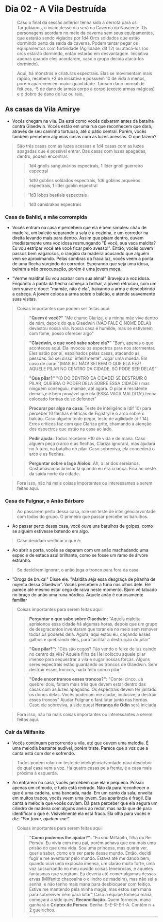 # Dia 02 - A Vila Destruída

> Caso o final da sessão anterior tenha sido a derrota para os Targokianos, o início desse dia será na Caverna do Nascente. Os personagens acordam no meio da caverna sem seus equipamentos, que estarão sendo vigiados por 1d4 Orcs soldados que estão dormindo perto da saída da caverna. Podem tentar pegar os equipamentos com furtividade (Agilidade, dif 12) ou atacá-los (os orcs estarão dormindo, então estarão em desvantagem. Iniciativa apenas quando eles acordarem, caso o grupo decida atacá-los dormindo).

> Aqui, há monstros e criaturas espectrais. Elas se movimentam mais rápido, recebem +2 de iniciativa e possuem 10 de vida a menos, porém aparecem em maior quantidade. Tomam dano normal de feitiços, -5 de dano de armas corpo a corpo (exceto armas mágicas) e o dobro de dano de luz ou raio.

## As casas da Vila Amirye

- Vocês chegam na vila. Ela está como vocês deixaram antes da batalha contra Glaedwin. Vocês estão em uma rua que reconhecem que dará, através de seu caminho tortuoso, até o pátio central. Porém, vocês também percebem algumas casas com as luzes acessas. O que fazem?

> São três casas com as luzes acessas e 1d4 casas com as luzes apagadas que é possível entrar. Das casas com luzes apagadas, dentro, podem encontrar:
>
> > 1d4 gnolls sanguinários espectrais, 1 líder gnoll guerreiro espectral
>
> > 1d10 goblins soldados espectrais, 1d6 goblins arqueiros espectrais, 1 líder goblin espectral
>
> > 1d3 lobos bestiais espectrais
>
> > 1d3 canidrakos espectrais

### Casa de Bahild, a mãe corrompida

- Vocês entram na casa e percebem que ela é bem simples: chão de madeira, um balcão separando a sala e a cozinha, e um corredor na direita levando mais para dentro. Assim que pisam dentro, ouvem imediatamente uma voz idosa resmungando "É você, sua vaca maldita? Eu vou estripar você até você ficar pelo avesso!". Então, vocês ouvem passos bem vagarosos, o rangido da madeira acusando que alguém vem se aproximando. Pelas sombras da fraca luz, vocês veem a ponta de uma flecha surgindo do corredor. Esperando que seja uma idosa, beiram a não preocupação, porém é uma jovem moça.

- "Verme maldita! Eu vou acabar com sua alma!" Bravejou a voz idosa. Enquanto a ponta da flecha começa a brilhar, a jovem retrucou, com um tom suave e doce: "mamãe, não é ela", baixando a arma e descobrindo a cabeça. A jovem coloca a arma sobre o balcão, e atende suavemente suas visitas.

> Coisas importantes que podem ser feitas aqui:
>
> > **"Quem é você?"** "Me chamo Clariza, e a minha mãe vive dentro de mim, depois do que Glaedwin (NÃO FALE O NOME DELA!) devastou nossa vila. Nossa casa é humilde, mas se estiverem com fome, posso oferecer algo"
>
> > **"Glaedwin, o que você sabe sobre ela?"** "Bom, apenas o que aconteceu aqui. Ela invocou os espectros para nos atormentar. Eles estão por aí, espalhados pelas casas, atacando as pessoas. Só sei disso, infelizmente" Jogar uma moeda. Em caso de cara: "(MAS EU NÃO! SEI BEM O QUE ELA FEZ! AQUELE PILAR NO CENTRO DA CIDADE, SÓ PODE SER DELA!)"
>
> > **"Que pilar?"** "(O DO CENTRO DA CIDADE! SE DESTRUIR O PILAR, QUEBRA O PODER DELA SOBRE ESSA CIDADE!) mas ninguém conseguiu, mamãe, até agora. O pilar é resistente demais,e é bem provável que ela (ESSA VACA MALDITA!) tenha colocado formas de se defender"
>
> > **Procurar por algo na casa:** Teste de inteligência (dif 10) para perceber 10 flechas elétricas de Eigistryl e o arco sobre o balcão. Caso alguém tente pegar, teste de agilidade (dif 14). Erros críticos faz com que Clariza grite, chamando a atenção dos espectros que estão na casa ao lado.
>
> > **Pedir ajuda:** Todos recebem +10 de vida e de mana. Caso alguém peça o arco e as flechas, Clariza ignorará, mas ajudará no futuro, na batalha do pilar. Caso sobreviva, ela concederá o arco e as flechas.
>
> > **Perguntar sobre o lago Aiolos:** Ah, o lar dos sereianos. Costumávamos brincar lá quando eu era criança. Fica ao oeste da saída norte da cidade.

> Fora isso, não há mais coisas importantes ou interessantes a serem feitas aqui.

### Casa de Fulgnar, o Anão Bárbaro

> Ao passarem perto dessa casa, role um teste de inteligência/vontade com todos do grupo. O primeiro que passar percebe os barulhos.

- Ao passar perto dessa casa, você ouve uns barulhos de golpes, como se alguém estivesse batendo em algo.

> Caso decidam verificar o que é:

- Ao abrir a porta, vocês se deparam com um anão machadando uma espécie de estaca azul brilhante, como se fosse um ramo de árvore estranho.

> Se decidirem ignorar, o anão joga o tronco para fora da casa.

- "Droga de bruxa!" Disse ele. "Maldita seja essa desgraça de piranha de nojenta dessa Glaedwin". Vocês percebem a fúria nos olhos dele. Ele parece até mesmo estar cego de raiva neste momento. Bjorn vê tatuado no braço do anão uma runa nórdica. Aquele anão é curiosamente familiar

> Coisas importantes para serem feitas aqui:
>
> > **Perguntar o que sabe sobre Glaedwin:** "Aquela maldita aprisionou essa cidade há algumas horas, depois que um grupo de desgracentos inventaram que torar ela no meio sem remover todos os poderes dela. Agora, aqui estou eu, caçando esses galhos e quebrando eles, para facilitar a destruição do pilar"
>
> > **"Que pilar?":** "Cês são cegos? Tão vendo o feixe de luz caindo no centro da vila? Aquela filha de Hel colocou aquele pilar imenso para sequestrar a vila e sugar nossas forças. Alguns seres espectrais estão guardando os troncos de Glaedwin. Sem destruir esses troncos, nada feito com o pilar"
>
> > **"Onde encontramos esses troncos?":** "Contei cinco. Já quebrei dois, faltam mais três que devem estar dentro das casas com as luzes apagadas. Os espectrais devem ter jantado os donos delas. Vocês poderiam me ajudar, inclusive, a destruir esses troncos" Ajudar Fulgnar o fará lutar junto nas hordas. Caso ele sobreviva, a side quest **Herança de Odin** será iniciada

> Fora isso, não há mais coisas importantes ou interessantes a serem feitas aqui.

### Cair da Milfanito

- Vocês continuam percorrendo a vila, até que ouvem uma melodia. É uma melodia bastante audível, porém triste. Parece que a voz que a canta está com dor e sofrendo.

> Todos podem rolar um teste de inteligência/vontade para descobrir de qual casa vem a voz. Há quatro casas pela frente, é a casa mais próxima à esquerda.

- Ao entrarem na casa, vocês percebem que ela é pequena. Possui apenas um cômodo, e tudo está revirado. Não dá para reconhecer o que é uma cadeira, uma bancada, nada. Em um canto da sala, envolta em muitos trapos, vocês veem uma jovem. Sua aparência é frágil. Ela canta a melodia que vocês ouviam. Dá para perceber que ela segura um cilindro de madeira com alguns anéis ao redor, mas nada que dê para identificar o que é. Visivelmente ela está fraca. Ela olha para vocês e diz: _"Por favor, ajudem-me!"_

> Coisas importantes para serem feitas aqui:
>
> > **"Como podemos lhe ajudar?":** "Eu sou Milfanito, filha do Rei Perseu. Eu vivia com meu pai, porém achava que era mais uma prisão do que uma vida. Sou uma princesa, mas queria ver, queria saber, como era ser parte desse mundo. Então, decidi fugir e me aventurar pelo mundo. Estava até me dando bem, quando ouvi uma explosão imensa, um clarão muito forte, uma voz sussurrando no meu ouvido coisas tenebrosas, e aqueles fantasmas que surgiram. Eu deveria até comer algumas dessas ervas (Milfanito chacoalha o cilindro de madeira), mas não sei a senha, e não tenho mais mana para desbloquear com feitiço. Estive me mantendo pela minha magia, mas estou sem mana para sobreviver nem para lutar" Caso a equipe forneça mana, começará a side quest **Reconciliação**. Quem forneceu mana ganhará o **Criptex de Perseu**. Senha: S-E-R-E-I-A. Contém n + 2 guelrichos.
>
> > ****